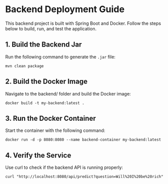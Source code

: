 # Backend Deployment Guide

This backend project is built with Spring Boot and Docker. Follow the steps below to build, run, and test the application.

## 1. Build the Backend Jar

Run the following command to generate the `.jar` file:

```
mvn clean package
```

## 2. Build the Docker Image
Navigate to the backend/ folder and build the Docker image:
```
docker build -t my-backend:latest .
```

## 3. Run the Docker Container
Start the container with the following command:
```
docker run -d -p 8080:8080 --name backend-container my-backend:latest
```

## 4. Verify the Service
Use curl to check if the backend API is running properly:
```
curl "http://localhost:8080/api/predict?question=Will%20I%20be%20rich"
```